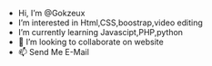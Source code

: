 -  Hi, I’m @Gokzeux
- I’m interested in Html,CSS,boostrap,video editing 
-  I’m currently learning Javascipt,PHP,python
- 💞️ I’m looking to collaborate on website
- 📫 Send Me E-Mail

<!---
Gokzeux/Gokzeux is a ✨ special ✨ repository because its `README.md` (this file) appears on your GitHub profile.
You can click the Preview link to take a look at your changes.
--->
